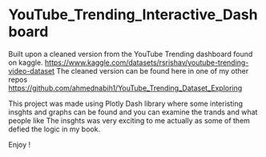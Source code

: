 # YouTube_Trending_Interactive_Dashboard
Built upon a cleaned version from the YouTube Trending dashboard found on kaggle.
https://www.kaggle.com/datasets/rsrishav/youtube-trending-video-dataset
The cleaned version can be found here in one of my other repos
https://github.com/ahmednabih1/YouTube_Trending_Dataset_Exploring

This project was made using Plotly Dash library where some interisting insghts and graphs can be found and you can examine the trands and what people like
The insghts was very exciting to me actually as some of them defied the logic in my book.

Enjoy !
